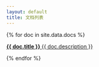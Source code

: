 ```yaml
---
layout: default
title: 文档列表
---
```


<link rel="stylesheet" href="./doc.css" type="text/css" /> 
<div class="container">
    {% for doc in site.data.docs %}
        <a target="_blank" href="{{ doc.url }}">
            <p>
                <strong> {{ doc.title }} </strong>
                <span>{{ doc.description }}</span>
            </p>
        </a>
    {% endfor %}
</div>

<script>
 
tk.comment.isHaveComment = false;
jQuery(document).ready(function(){
   $(".ad-page-footer").css("position","relative").css("bottom","0px").css("width","100%");
   $(".ad-page-footer").css("z-index","11");
   $(".ad-page-footer").css("background-color","rgb(80, 80, 80)");
});
</script>
